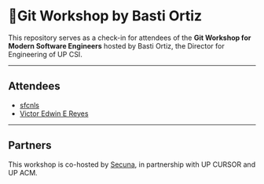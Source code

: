 # 🚀Git Workshop by Basti Ortiz

This repository serves as a check-in for attendees of the **Git Workshop for Modern Software Engineers** hosted by Basti Ortiz, the Director for Engineering of UP CSI.

---
## Attendees
* [sfcnls](https://github.com/sfcnls/)
* [Victor Edwin E Reyes](https://github.com/VeeIsForVanana)
---
## Partners
This workshop is co-hosted by [Secuna](https://secuna.io), in partnership with UP CURSOR and UP ACM.
